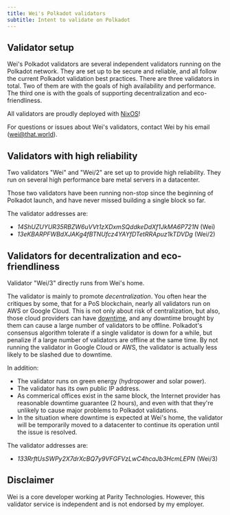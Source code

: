 ```yaml
---
title: Wei's Polkadot validators
subtitle: Intent to validate on Polkadot
---
```


## Validator setup

Wei's Polkadot validators are several independent validators running
on the Polkadot network. They are set up to be secure and reliable,
and all follow the current Polkadot validation best practices. There
are three validators in total. Two of them are with the goals of high
availability and performance. The third one is with the goals of
supporting decentralization and eco-friendliness.

All validators are proudly deployed with [NixOS](https://nixos.org/)!

For questions or issues about Wei's validators, contact Wei by his
email ([wei@that.world](mailto:wei@that.world)).

## Validators with high reliability

Two validators "Wei" and "Wei/2" are set up to provide high
reliability. They run on several high performance bare metal servers
in a datacenter.

Those two validators have been running non-stop since the beginning of
Polkadot launch, and have never missed building a single block so far.

The validator addresses are:

* *14ShUZUYUR35RBZW6uVVt1zXDxmSQddkeDdXf1JkMA6P721N* (Wei)
* *13eKBARPFWBdXJAKg4fBTNUfcz4YAYfDTetRRApuz1kTDVDg* (Wei/2)

## Validators for decentralization and eco-friendliness

Validator "Wei/3" directly runs from Wei's home.

The validator is mainly to promote *decentralization*. You often hear
the critiques by some, that for a PoS blockchain, nearly all
validators run on AWS or Google Cloud. This is not only about risk of
centralization, but also, those cloud providers can have
[downtime](https://status.cloud.google.com/summary), and any downtime
brought by them can cause a large number of validators to be
offline. Polkadot's consensus algorithm tolerate if a single validator
is down for a while, but penalize if a large number of validators are
offline at the same time. By not running the validator in Google Cloud
or AWS, the validator is actually less likely to be slashed due to
downtime.

In addition:

* The validator runs on green energy (hydropower and solar power).
* The validator has its own public IP address.
* As commerical offices exist in the same block, the Internet provider
  has reasonable downtime guarantee (2 hours), and even with that
  they're unlikely to cause major problems to Polkadot validations.
* In the situation where downtime is expected at Wei's home, the
  validator will be temporarily moved to a datacenter to continue its
  operation until the issue is resolved.

The validator addresses are:

* *133RrftUsSWPy2X7drXcBQ7y9VFGFVzLwC4hcaJb3HcmLEPN* (Wei/3)

## Disclaimer

Wei is a core developer working at Parity Technologies. However, this
validator service is independent and is not endorsed by my employer.
